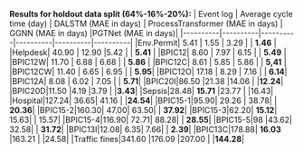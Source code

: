 **Results for holdout data split (64%-16%-20%):**
| Event log | Average cycle time (day) | DALSTM (MAE in days) | ProcessTransformer (MAE in days) | GGNN (MAE in days) |PGTNet (MAE in days)|
|----------|----------|----------|----------|----------|----------|
|Env.Permit| 5.41 | 1.55 | 3.29 |  | **1.46** |
|Helpdesk| 40.90 | 12.90 |5.42 | | **5.41** |
|BPIC12| 8.60 | 7.97 | 6.15 | | **5.49** |
|BPIC12W| 11.70 | 6.88 | 6.68 | | **5.86** |
|BPIC12C| 8.61 | 5.85 | 5.86 |  |	**5,41** |
|BPIC12CW| 11.40 | 6.65 | 6.95 |		| **5.95**|
|BPIC12O| 17.18 | 8.29	| 7.16 |		| **6.14**|
|BPIC12A| 8.08 | 6.02 |		7.05 |	|	**5.71**|
|BPIC20I|86.50	|21.38	|14.06	|	|**12.24**|
|BPIC20D|11.50	|4.19	|3.79	|	|**3.43**|
|Sepsis|28.48|	**15.71**	|23.77	|	|16.43|
|Hospital|127.24|	36.65|	41.16	| |**24.54**|
|BPIC15-1|95.90|	29.26	|	38.78| |	**20.36**|
|BPIC15-2|160.30|	47.00|	63.50| |	**37.92**|
|BPIC15-3|62.20|	**15.12**|	15.63|	|	15.57|
|BPIC15-4|116.90|	72.71|	88.28|	|	**28.55**|
|BPIC15-5|98	|43.62|	32.58|	|	**31.72**|
|BPIC13I|12.08|	6.35|	7.66|	|	**2.39**|
|BPIC13C|178.88|	**16.03**	|163.21	|	|24.58|
|Traffic fines|341.60	|176.09	|207.00	|	|**144.28**|
<!-- This is not remaining of the table. -->

